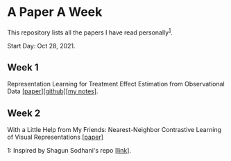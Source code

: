 # A Paper A Week
This repository lists all the papers I have read personally<sup>[1](#myfootnote1)</sup>.

Start Day: Oct 28, 2021.

## Week 1
Representation Learning for Treatment Effect Estimation from Observational Data [[paper]](https://papers.nips.cc/paper/2018/file/a50abba8132a77191791390c3eb19fe7-Paper.pdf)[[github]](https://github.com/Osier-Yi/SITE)[[my notes]](https://docs.google.com/document/d/1wn-yaamS32PMCfMn6wf8Mw_lEshB_5K5ZUqXUnEU1Yo/edit?usp=sharing). 

## Week 2
With a Little Help from My Friends: Nearest-Neighbor Contrastive Learning of Visual Representations [[paper]](https://arxiv.org/pdf/2104.14548.pdf)




<a name="myfootnote1">1</a>: Inspired by Shagun Sodhani's repo [[link]](https://github.com/shagunsodhani/papers-I-read).







